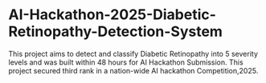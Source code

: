 # AI-Hackathon-2025-Diabetic-Retinopathy-Detection-System
This project aims to detect and classify Diabetic Retinopathy into 5 severity levels and was built within 48 hours for AI Hackathon Submission. This project secured third rank in a nation-wide AI hackathon Competition,2025.
